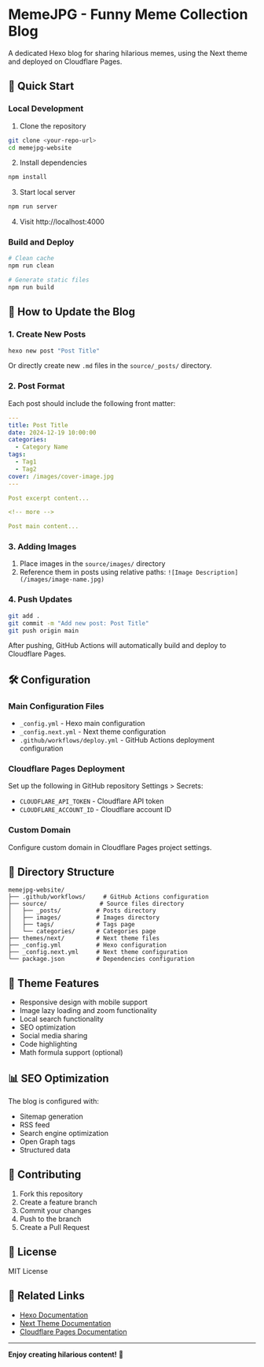 # MemeJPG - Funny Meme Collection Blog

A dedicated Hexo blog for sharing hilarious memes, using the Next theme and deployed on Cloudflare Pages.

## 🚀 Quick Start

### Local Development

1. Clone the repository
```bash
git clone <your-repo-url>
cd memejpg-website
```

2. Install dependencies
```bash
npm install
```

3. Start local server
```bash
npm run server
```

4. Visit http://localhost:4000

### Build and Deploy

```bash
# Clean cache
npm run clean

# Generate static files
npm run build
```

## 📝 How to Update the Blog

### 1. Create New Posts

```bash
hexo new post "Post Title"
```

Or directly create new `.md` files in the `source/_posts/` directory.

### 2. Post Format

Each post should include the following front matter:

```yaml
---
title: Post Title
date: 2024-12-19 10:00:00
categories:
  - Category Name
tags:
  - Tag1
  - Tag2
cover: /images/cover-image.jpg
---

Post excerpt content...

<!-- more -->

Post main content...
```

### 3. Adding Images

1. Place images in the `source/images/` directory
2. Reference them in posts using relative paths: `![Image Description](/images/image-name.jpg)`

### 4. Push Updates

```bash
git add .
git commit -m "Add new post: Post Title"
git push origin main
```

After pushing, GitHub Actions will automatically build and deploy to Cloudflare Pages.

## 🛠️ Configuration

### Main Configuration Files

- `_config.yml` - Hexo main configuration
- `_config.next.yml` - Next theme configuration
- `.github/workflows/deploy.yml` - GitHub Actions deployment configuration

### Cloudflare Pages Deployment

Set up the following in GitHub repository Settings > Secrets:

- `CLOUDFLARE_API_TOKEN` - Cloudflare API token
- `CLOUDFLARE_ACCOUNT_ID` - Cloudflare account ID

### Custom Domain

Configure custom domain in Cloudflare Pages project settings.

## 📁 Directory Structure

```
memejpg-website/
├── .github/workflows/     # GitHub Actions configuration
├── source/               # Source files directory
│   ├── _posts/          # Posts directory
│   ├── images/          # Images directory
│   ├── tags/            # Tags page
│   └── categories/      # Categories page
├── themes/next/         # Next theme files
├── _config.yml          # Hexo configuration
├── _config.next.yml     # Next theme configuration
└── package.json         # Dependencies configuration
```

## 🎨 Theme Features

- Responsive design with mobile support
- Image lazy loading and zoom functionality
- Local search functionality
- SEO optimization
- Social media sharing
- Code highlighting
- Math formula support (optional)

## 📊 SEO Optimization

The blog is configured with:
- Sitemap generation
- RSS feed
- Search engine optimization
- Open Graph tags
- Structured data

## 🤝 Contributing

1. Fork this repository
2. Create a feature branch
3. Commit your changes
4. Push to the branch
5. Create a Pull Request

## 📄 License

MIT License

## 🔗 Related Links

- [Hexo Documentation](https://hexo.io/docs/)
- [Next Theme Documentation](https://theme-next.js.org/)
- [Cloudflare Pages Documentation](https://developers.cloudflare.com/pages/)

---

**Enjoy creating hilarious content!** 🎉
